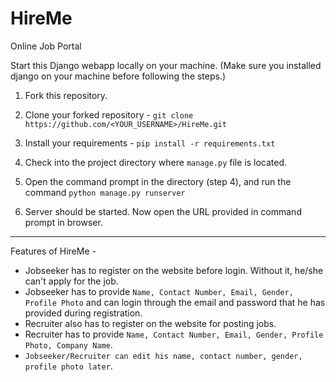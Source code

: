 # HireMe
Online Job Portal

Start this Django webapp locally on your machine. (Make sure you installed django on your machine before following the steps.)

1. Fork this repository.

2. Clone your forked repository -  ```git clone https://github.com/<YOUR_USERNAME>/HireMe.git```

3. Install your requirements - ```pip install -r requirements.txt```

4. Check into the project directory where ```manage.py``` file is located.

5. Open the command prompt in the directory (step 4), and run the command ```python manage.py runserver```

6. Server should be started. Now open the URL provided in command prompt in browser.

----------------------------------------------------------------------

Features of HireMe -

- Jobseeker has to register on the website before login. Without it, he/she can't apply for the job.
- Jobseeker has to provide ```Name, Contact Number, Email, Gender, Profile Photo``` and can login through the email and password that he has provided during registration.
- Recruiter also has to register on the website for posting jobs.
- Recruiter has to provide ```Name, Contact Number, Email, Gender, Profile Photo, Company Name```.
- ```Jobseeker/Recruiter can edit his name, contact number, gender, profile photo later```.
